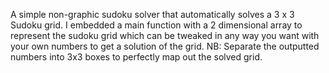 A simple non-graphic sudoku solver that automatically solves a 3 x 3 Sudoku grid. I embedded a main function with a 2 dimensional array to represent the sudoku grid which can be tweaked in any way you want with your own numbers to get a solution of the grid. NB: Separate the outputted numbers into 3x3 boxes to perfectly map out the solved grid.
